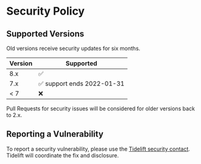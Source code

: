 # Security Policy

## Supported Versions

Old versions receive security updates for six months.

| Version | Supported                                  |
| ------- | ------------------------------------------ |
| 8.x     | :white_check_mark:                         |
| 7.x     | :white_check_mark: support ends 2022-01-31 |
| < 7     | :x:                                        |

Pull Requests for security issues will be considered for older versions back to 2.x.

## Reporting a Vulnerability

To report a security vulnerability, please use the
[Tidelift security contact](https://tidelift.com/security).
Tidelift will coordinate the fix and disclosure.
